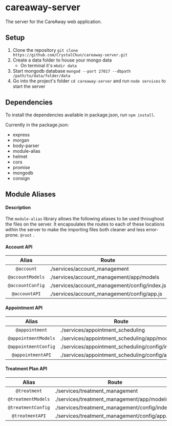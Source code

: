 # careaway-server
The server for the CareAway web application.

## Setup 
1. Clone the repository `git clone https://github.com/CrystalChun/careaway-server.git`
2. Create a data folder to house your mongo data
   * On terminal it's `mkdir data`
3. Start mongodb database `mongod --port 27017 --dbpath /path/to/data/folder/data`
4. Go into the project's folder `cd careaway-server` and run `node services` to start the server
## Dependencies
To install the dependencies available in package.json, run `npm install`. 

Currently in the package.json:
* express
* morgan
* body-parser
* module-alias
* helmet
* cors
* promise
* mongodb
* consign
## Module Aliases
#### Description
The `module-alias` library allows the following aliases to be used throughout the files on the server. It encapsulates the routes to each of these locations within the server to make the importing files both cleaner and less error-prone.
`@root` .

#### Account API
| Alias           | Route                                             | 
| :-------------: |---------------------------------------------------| 
| `@account`      | ./services/account_management                     | 
| `@accountModels`| ./services/account_management/app/models          |
| `@accountConfig`| ./services/account_management/config/index.js     |
| `@accountAPI`   | ./services/account_management/config/app.js       |

#### Appointment API
| Alias                | Route                                                 | 
| :-------------------:|-------------------------------------------------------| 
| `@appointment`       | ./services/appointment_scheduling                     |
| `@appointmentModels` | ./services/appointment_scheduling/app/models          |
| `@appointmentConfig` | ./services/appointment_scheduling/config/index.js     |
| `@appointmentAPI`    | ./services/appointment_scheduling/config/app.js       |



#### Treatment Plan API
| Alias             | Route                                            | 
| :---------------: |--------------------------------------------------| 
| `@treatment`      | ./services/treatment_management                  |
| `@treatmentModels`| ./services/treatment_management/app/models       |
| `@treatmentConfig`| ./services/treatment_management/config/index.js  |
| `@treatmentAPI`   | ./services/treatment_management/config/app.js    |






